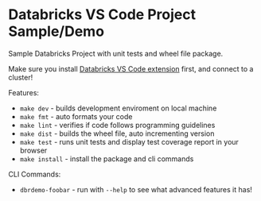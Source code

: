# Databricks VS Code Project Sample/Demo

Sample Databricks Project with unit tests and wheel file package.

Make sure you install [Databricks VS Code extension](https://marketplace.visualstudio.com/items?itemName=databricks.databricks) first, and connect to a cluster!

Features:

- `make dev` - builds development enviroment on local machine
- `make fmt` - auto formats your code
- `make lint` - verifies if code follows programming guidelines
- `make dist` - builds the wheel file, auto incrementing version
- `make test` - runs unit tests and display test coverage report in your browser
- `make install` - install the package and cli commands

CLI Commands:

- `dbrdemo-foobar` - run with `--help` to see what advanced features it has!
